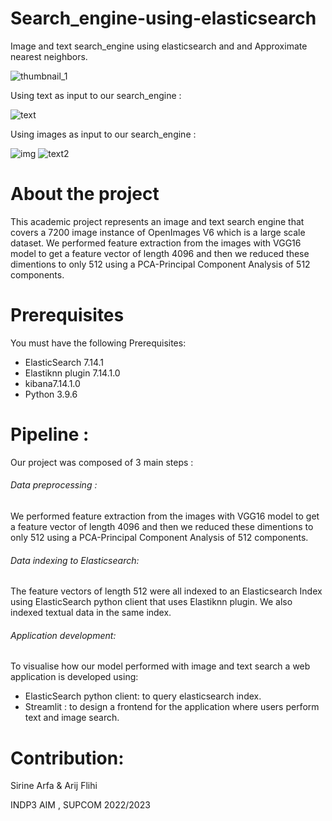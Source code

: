 # Search_engine-using-elasticsearch
Image and text search_engine using elasticsearch and and Approximate nearest neighbors.

![thumbnail_1](https://user-images.githubusercontent.com/80635318/206896117-fbeb744e-9bbf-4af8-a666-bb25b2ead9b7.jpg)

Using text as input to our search_engine :


![text](https://user-images.githubusercontent.com/80635318/206898539-80a8044c-a32e-4053-85fd-d3d86bc34dec.jpg)



Using images as input to our search_engine :


![img](https://user-images.githubusercontent.com/80635318/206898590-e7dee459-7ce3-4d21-84f7-3d6a03337a5b.jpg)
![text2](https://user-images.githubusercontent.com/80635318/206898613-be1e7525-bb21-42b9-86a7-6c5df3b61820.jpg)


# About the project
This academic project represents an image and text search engine that covers a 7200 image instance of OpenImages V6 which is a large scale dataset. We performed feature extraction from the images with VGG16 model to get a feature vector of length 4096 and then we reduced these dimentions to only 512 using a PCA-Principal Component Analysis of 512 components.
# Prerequisites

You must have the following Prerequisites:

 - ElasticSearch 7.14.1
 - Elastiknn plugin 7.14.1.0
 - kibana7.14.1.0
 - Python 3.9.6
 
# Pipeline :

Our project was composed of 3 main steps : 
  ###### Data preprocessing : 
  
 We performed feature extraction from the images with VGG16 model to get a feature vector of length 4096 and then we reduced these dimentions to only 512 using a PCA-Principal Component Analysis of 512 components.
 
 ###### Data indexing to Elasticsearch:
 
 The feature vectors of length 512 were all indexed to an Elasticsearch Index using ElasticSearch python client that uses Elastiknn plugin. We also indexed textual data in the same index.
 
 ###### Application development:
 
 To visualise how our model performed with image and text search a web application is developed using:
 
  - ElasticSearch python client: to query elasticsearch index.
  - Streamlit : to design a frontend for the application where users perform text and image search.


# Contribution:

Sirine Arfa & Arij Flihi

INDP3 AIM , SUPCOM 2022/2023
